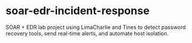 # soar-edr-incident-response
SOAR + EDR lab project using LimaCharlie and Tines to detect password recovery tools, send real-time alerts, and automate host isolation.
